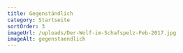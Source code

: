 ```yaml
---
title: Gegenständlich
category: Startseite
sortOrder: 3
imageUrl: /uploads/Der-Wolf-im-Schafspelz-Feb-2017.jpg
imageAlt: gegenstaendlich
---
```

